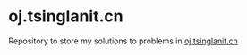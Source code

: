# oj.tsinglanit.cn
Repository to store my solutions to problems in [oj.tsinglanit.cn](http://oj.tsinglanit.cn/)
